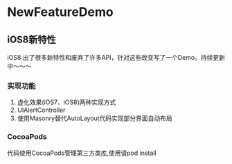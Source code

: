 NewFeatureDemo
==============

iOS8新特性
--------------
iOS8 出了很多新特性和废弃了许多API，针对这些改变写了一个Demo。持续更新中～～～<br/>

### 实现功能
1. 虚化效果(iOS7、iOS8)两种实现方式<br/>
2. UIAlertController<br/>
3. 使用Masonry替代AutoLayout代码实现部分界面自动布局
### CocoaPods
代码使用CocoaPods管理第三方类库,使用请pod install<br />
